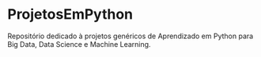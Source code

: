 # ProjetosEmPython
Repositório dedicado à projetos genéricos de Aprendizado em Python para Big Data, Data Science e Machine Learning.
